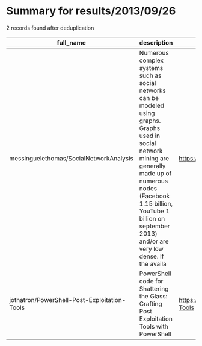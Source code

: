 
# Summary for results/2013/09/26
    
2 records found after deduplication

| full_name | description | html_url | matched_list | matched_count | pushed_at | size | stargazers_count | language | forks_count | vul_ids |
|----------------------------------------------|------------------------------------------------------------------------------------------------------------------------------------------------------------------------------------------------------------------------------------------------------------------|-----------------------------------------------------------------|----------------|-----------------|---------------------------|--------|--------------------|------------|---------------|-----------|
| messinguelethomas/SocialNetworkAnalysis | Numerous complex systems such as social networks can be modeled using graphs. Graphs used in social network mining are generally made up of numerous nodes (Facebook 1.15 billion, YouTube 1 billion on september 2013) and/or are very low dense. If the availa | https://github.com/messinguelethomas/SocialNetworkAnalysis | ['exploit'] | 1 | 2013-09-26 01:01:37+00:00 | 152 | 0 | | 3 | [] |
| jothatron/PowerShell-Post-Exploitation-Tools | PowerShell code for Shattering the Glass: Crafting Post Exploitation Tools with PowerShell | https://github.com/jothatron/PowerShell-Post-Exploitation-Tools | ['exploit'] | 1 | 2013-09-26 13:13:02+00:00 | 166 | 2 | PowerShell | 0 | [] |
